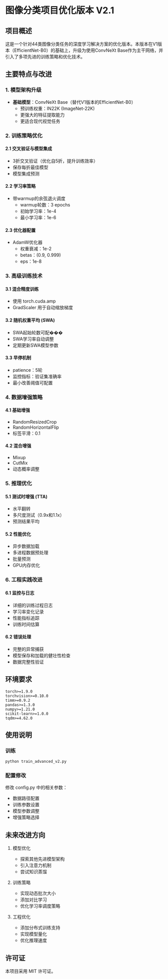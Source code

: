 # 图像分类项目优化版本 V2.1

## 项目概述
这是一个针对44类图像分类任务的深度学习解决方案的优化版本。本版本在V1版本（EfficientNet-B0）的基础上，升级为使用ConvNeXt Base作为主干网络，并引入了多项先进的训练策略和优化技术。

## 主要特点与改进

### 1. 模型架构升级
- **基础模型**：ConvNeXt Base（替代V1版本的EfficientNet-B0）
  - 预训练权重：IN22K (ImageNet-22K)
  - 更强大的特征提取能力
  - 更适合现代视觉任务

### 2. 训练策略优化

#### 2.1 交叉验证与模型集成
- 3折交叉验证（优化自5折，提升训练效率）
- 保存每折最佳模型
- 模型集成预测

#### 2.2 学习率策略
- 带warmup的余弦退火调度
  - warmup轮数：3 epochs
  - 初始学习率：1e-4
  - 最小学习率：1e-6

#### 2.3 优化器配置
- AdamW优化器
  - 权重衰减：1e-2
  - betas：(0.9, 0.999)
  - eps：1e-8

### 3. 高级训练技术

#### 3.1 混合精度训练
- 使用 torch.cuda.amp
- GradScaler 用于自动缩放梯度

#### 3.2 随机权重平均 (SWA)
- SWA起始轮数可配���
- SWA学习率自动调整
- 定期更新SWA模型参数

#### 3.3 早停机制
- patience：5轮
- 监控指标：验证集准确率
- 最小改善阈值可配置

### 4. 数据增强策略

#### 4.1 基础增强
- RandomResizedCrop
- RandomHorizontalFlip
- 标签平滑：0.1

#### 4.2 混合增强
- Mixup
- CutMix
- 动态概率调整

### 5. 推理优化

#### 5.1 测试时增强 (TTA)
- 水平翻转
- 多尺度测试（0.9x和1.1x）
- 预测结果平均

#### 5.2 性能优化
- 异步数据加载
- 多进程数据预处理
- 批量预测
- GPU内存优化

### 6. 工程实践改进

#### 6.1 监控与日志
- 详细的训练过程日志
- 学习率变化记录
- 性能指标追踪
- 训练时间估算

#### 6.2 错误处理
- 完整的异常捕获
- 模型保存和加载的健壮性检查
- 数据完整性验证

## 环境要求
```
torch>=1.9.0
torchvision>=0.10.0
timm>=0.9.2
pandas>=1.3.0
numpy>=1.21.0
scikit-learn>=1.0.0
tqdm>=4.62.0
```

## 使用说明

### 训练
```bash
python train_advanced_v2.py
```

### 配置修改
修改 config.py 中的相关参数：
- 数据路径配置
- 训练参数设置
- 模型参数调整
- 增强策略选择

## 未来改进方向

1. 模型优化
   - 探索其他先进模型架构
   - 引入注意力机制
   - 尝试知识蒸馏

2. 训练策略
   - 实现动态批次大小
   - 添加对比学习
   - 优化学习率调度策略

3. 工程优化
   - 添加分布式训练支持
   - 实现模型量化
   - 优化推理速度

## 许可证
本项目采用 MIT 许可证。 